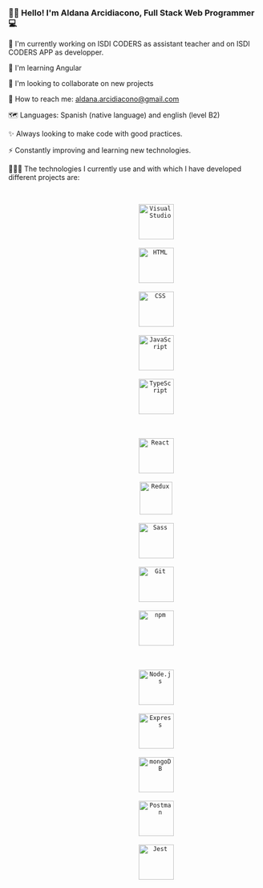 ### 👋🏻 Hello! I'm Aldana Arcidiacono, Full Stack Web Programmer 💻

📎  I'm currently working on ISDI CODERS as assistant teacher and on ISDI CODERS APP as developper.

🌱 I'm learning Angular

🎎 I'm looking to collaborate on new projects

📧 How to reach me: aldana.arcidiacono@gmail.com 

🗺️ Languages: Spanish (native language) and english (level B2)

✨ Always looking to make code with good practices.

⚡ Constantly improving and learning new technologies.

👩🏻‍💻 The technologies I currently use and with which I have developed different projects are:

<br>
<div align="center">
          <code>
            <img
              height="70"
              src="https://user-images.githubusercontent.com/25181517/182618272-390ab138-7b29-44a0-85a2-62633957d815.png"
              alt="VisualStudio"
              title="VisualStudio"
            />
          </code>
          <code>
            <img
              height="70"
              src="https://user-images.githubusercontent.com/25181517/117447535-f00a3a00-af3d-11eb-89bf-45aaf56dbaf1.png"
              alt="HTML"
              title="HTML"
            />
          </code>
          <code>
            <img
              height="70"
              src="https://user-images.githubusercontent.com/25181517/183898674-75a4a1b1-f960-4ea9-abcb-637170a00a75.png"
              alt="CSS"
              title="CSS"
            />
          </code>
          <code>
            <img
              height="70"
              src="https://user-images.githubusercontent.com/25181517/117447155-6a868a00-af3d-11eb-9cfe-245df15c9f3f.png"
              alt="JavaScript"
              title="JavaScript"
            />
          </code>
          <code>
            <img
              height="70"
              src="https://cdn.worldvectorlogo.com/logos/typescript-2.svg"
              alt="TypeScript"
              title="TypeScript"
            />
          </code>
          <br />
          <br />
          <code>
            <img
              height="70"
              src="https://user-images.githubusercontent.com/25181517/183897015-94a058a6-b86e-4e42-a37f-bf92061753e5.png"
              alt="React"
              title="React"
            />
          </code>
          <code>
            <img
              height="65"
              src="https://digital55.com/wp-content/uploads/2022/01/Cuando_y_por_que_debo_usar_redux_en_mis_proyectos_frontend.jpg"
              alt="Redux"
              title="Redux"
            />
          </code>
          <code>
            <img
              height="70"
              src="https://user-images.githubusercontent.com/25181517/183577242-5081ea3b-7a3c-419b-9b81-014bf32e2e69.png"
              alt="Sass"
              title="Sass"
            />
          </code>
          <code>
            <img
              height="70"
              src="https://user-images.githubusercontent.com/25181517/117364277-fc4eb280-aebd-11eb-8769-a3583c6a2037.png"
              alt="Git"
              title="Git"
            />
          </code>
          <code>
            <img
              height="70"
              src="https://user-images.githubusercontent.com/25181517/121401671-49102800-c959-11eb-9f6f-74d49a5e1774.png"
              alt="npm"
              title="npm"
            />
          </code>
          <br />
          <br />
          <code>
            <img
              height="70"
              src="https://user-images.githubusercontent.com/25181517/183568594-85e280a7-0d7e-4d1a-9028-c8c2209e073c.png"
              alt="Node.js"
              title="Node.js"
            />
          </code>
          <code>
            <img
              height="70"
              src="https://user-images.githubusercontent.com/25181517/183859966-a3462d8d-1bc7-4880-b353-e2cbed900ed6.png"
              alt="Express"
              title="Express"
            />
          </code>
          <code>
            <img
              height="70"
              src="https://user-images.githubusercontent.com/25181517/182884177-d48a8579-2cd0-447a-b9a6-ffc7cb02560e.png"
              alt="mongoDB"
              title="mongoDB"
            />
          </code>
          <code>
            <img
              height="70"
              src="https://cdn.worldvectorlogo.com/logos/postman.svg"
              alt="Postman"
              title="Postman"
            />
          </code>
          <code>
            <img
              height="70"
              src="https://viget.imgix.net/jest.png?auto=format%2Ccompress&crop=focalpoint&fit=crop&fp-x=0.5&fp-y=0.5&ixlib=php-2.1.1&q=90&s=882391e6854c3c621bcdc2df1c80c2e7"
              alt="Jest"
              title="Jest"
            />
          </code>
        </div>
